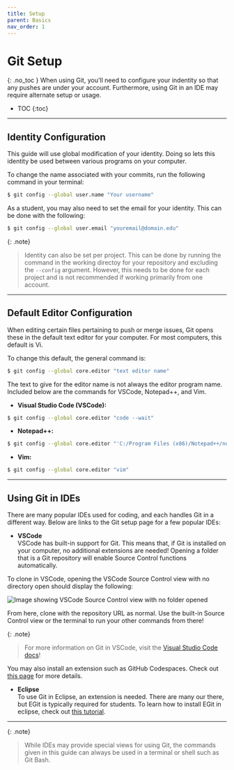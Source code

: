 ```yaml
---
title: Setup
parent: Basics
nav_order: 1
---
```

# Git Setup
{: .no_toc }
When using Git, you'll need to configure your indentity so that any pushes are under your account. Furthermore, using Git in an IDE may require alternate setup or usage.

- TOC
{:toc}

---

## Identity Configuration
This guide will use global modification of your identity. Doing so lets this identity be used between various programs on your computer.

To change the name associated with your commits, run the following command in your terminal:

```bash
$ git config --global user.name "Your username"
```

As a student, you may also need to set the email for your identity. This can be done with the following:

```bash
$ git config --global user.email "youremail@domain.edu"
```

{: .note}
> Identity can also be set per project. This can be done by running the command in the working directoy for your repository and excluding the `--config` argument. However, this needs to be done for each project and is not recommended if working primarily from one account.

---

## Default Editor Configuration
When editing certain files pertaining to push or merge issues, Git opens these in the default text editor for your computer. For most computers, this default is Vi.

To change this default, the general command is:
```bash
$ git config --global core.editor "text editor name"
```

The text to give for the editor name is not always the editor program name. Included below are the commands for VSCode, Notepad++, and Vim.

- **Visual Studio Code (VSCode):**<br>
```bash
$ git config --global core.editor "code --wait"
```

- **Notepad++:**<br>
```bash
$ git config --global core.editor "'C:/Program Files (x86)/Notepad++/notepad++.exe' -multiInst -notabbar -nosession -noPlugin"
```

- **Vim:**<br>
```bash
$ git config --global core.editor "vim"
```

---

## Using Git in IDEs
There are many popular IDEs used for coding, and each handles Git in a different way. Below are links to the Git setup page for a few popular IDEs:

- **VSCode**<br>
VSCode has built-in support for Git. This means that, if Git is installed on your computer, no additional extensions are needed! Opening a folder that is a Git repository will enable Source Control functions automatically.

To clone in VSCode, opening the VSCode Source Control view with no directory open should display the following:

![Image showing VSCode Source Control view with no folder opened](/guide-to-git/assets/images/vscode-clone.png)

From here, clone with the repository URL as normal. Use the built-in Source Control view or the terminal to run your other commands from there!

{: .note}
>  For more information on Git in VSCode, visit the [Visual Studio Code docs](https://code.visualstudio.com/docs/sourcecontrol/overview#_working-in-a-git-repository)!

You may also install an extension such as GitHub Codespaces. Check out [this page](https://code.visualstudio.com/docs/sourcecontrol/intro-to-git) for more details.


- **Eclipse** <br>
To use Git in Eclipse, an extension is needed. There are many our there, but EGit is typically required for students. To learn how to install EGit in eclipse, check out [this tutorial](https://eclipsesource.com/blogs/tutorials/egit-tutorial/).

---

{: .note}
> While IDEs may provide special views for using Git, the commands given in this guide can always be used in a terminal or shell such as Git Bash.